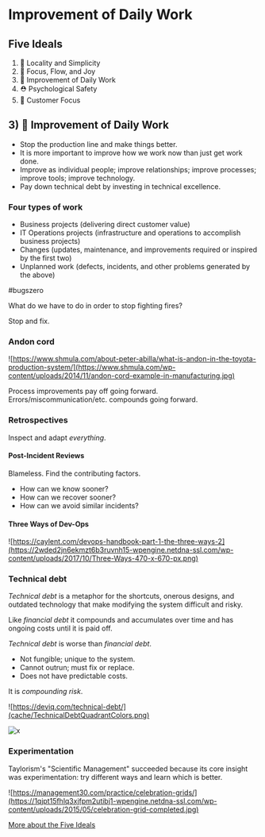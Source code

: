 # Improvement of Daily Work



## Five Ideals

1. 🦠 Locality and Simplicity
2. 🎯 Focus, Flow, and Joy
3. 🔪 Improvement of Daily Work
4. ⛑ Psychological Safety
5. 🔮 Customer Focus



## 3) 🔪 Improvement of Daily Work

- Stop the production line and make things better.
- It is more important to improve how we work now than just get work done.
- Improve as individual people; improve relationships; improve processes; improve tools; improve technology.
- Pay down technical debt by investing in technical excellence.



### Four types of work

- Business projects (delivering direct customer value)
- IT Operations projects (infrastructure and operations to accomplish business projects)
- Changes (updates, maintenance, and improvements required or inspired by the first two)
- Unplanned work (defects, incidents, and other problems generated by the above)


#bugszero

What do we have to do in order to stop fighting fires?


Stop and fix.


### Andon cord


![https://www.shmula.com/about-peter-abilla/what-is-andon-in-the-toyota-production-system/](https://www.shmula.com/wp-content/uploads/2014/11/andon-cord-example-in-manufacturing.jpg)


Process improvements pay off going forward. Errors/miscommunication/etc. compounds going forward.



### Retrospectives


Inspect and adapt _everything_.


#### Post-Incident Reviews

Blameless. Find the contributing factors.

- How can we know sooner?
- How can we recover sooner?
- How can we avoid similar incidents?


#### Three Ways of Dev-Ops


![https://caylent.com/devops-handbook-part-1-the-three-ways-2](https://2wded2jn6ekmzt6b3ruvnh15-wpengine.netdna-ssl.com/wp-content/uploads/2017/10/Three-Ways-470-x-670-px.png)



### Technical debt


_Technical debt_ is a metaphor for the shortcuts, onerous designs, and outdated technology that make modifying the system difficult and risky.

Like _financial debt_ it compounds and accumulates over time and has ongoing costs until it is paid off.


_Technical debt_ is worse than _financial debt_.

- Not fungible; unique to the system.
- Cannot outrun; must fix or replace.
- Does not have predictable costs.

It is _compounding risk_.


![https://deviq.com/technical-debt/](cache/TechnicalDebtQuadrantColors.png)


![x](https://i.redd.it/0y77ubcpqft41.png)



### Experimentation


Taylorism's "Scientific Management" succeeded because its core insight was experimentation: try different ways and learn which is better.


![https://management30.com/practice/celebration-grids/](https://1qjpt15fhlq3xjfpm2utibj1-wpengine.netdna-ssl.com/wp-content/uploads/2015/05/celebration-grid-completed.jpg)



[More about the Five Ideals](../UnicornProjectFiveIdeals/UnicornProjectFiveIdeals.html#/3)
